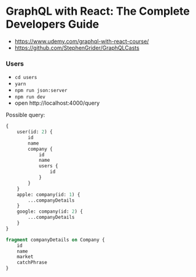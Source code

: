 # GraphQL with React: The Complete Developers Guide

-   https://www.udemy.com/graphql-with-react-course/
-   https://github.com/StephenGrider/GraphQLCasts

### Users

-   `cd users`
-   `yarn`
-   `npm run json:server`
-   `npm run dev`
-   open http://localhost:4000/query

Possible query:

```graphql
{
	user(id: 2) {
		id
		name
		company {
			id
			name
			users {
				id
			}
		}
	}
	apple: company(id: 1) {
		...companyDetails
	}
	google: company(id: 2) {
		...companyDetails
	}
}

fragment companyDetails on Company {
	id
	name
	market
	catchPhrase
}
```
